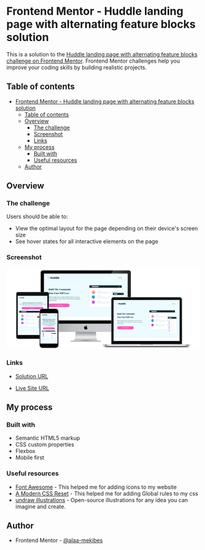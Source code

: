 # Frontend Mentor - Huddle landing page with alternating feature blocks solution

This is a solution to the [Huddle landing page with alternating feature blocks challenge on Frontend Mentor](https://www.frontendmentor.io/challenges/huddle-landing-page-with-alternating-feature-blocks-5ca5f5981e82137ec91a5100). Frontend Mentor challenges help you improve your coding skills by building realistic projects. 

## Table of contents

- [Frontend Mentor - Huddle landing page with alternating feature blocks solution](#frontend-mentor---huddle-landing-page-with-alternating-feature-blocks-solution)
  - [Table of contents](#table-of-contents)
  - [Overview](#overview)
    - [The challenge](#the-challenge)
    - [Screenshot](#screenshot)
    - [Links](#links)
  - [My process](#my-process)
    - [Built with](#built-with)
    - [Useful resources](#useful-resources)
  - [Author](#author)

## Overview

### The challenge

Users should be able to:

- View the optimal layout for the page depending on their device's screen size
- See hover states for all interactive elements on the page

### Screenshot

![](/assets/images/screenshot.png)

### Links

- [Solution URL](https://www.frontendmentor.io/solutions/huddle-landing-page-with-alternating-feature-blocks-CB3uLSkASi)
  
- [Live Site URL](https://alaa-mekibes.github.io/huddle-landing-page-with-alternating-feature-blocks-frontend-mentor)

## My process

### Built with

- Semantic HTML5 markup
- CSS custom properties
- Flexbox
- Mobile first


### Useful resources

- [Font Awesome](https://fontawesome.com/) - This helped me for adding icons to my website
- [A Modern CSS Reset](https://www.joshwcomeau.com/css/custom-css-reset/) - This helped me for adding Global rules to my css
- [undraw illustrations](https://undraw.co/) - Open-source illustrations for any idea you can imagine and create.

## Author

- Frontend Mentor - [@alaa-mekibes](https://www.frontendmentor.io/profile/alaa-mekibes)
